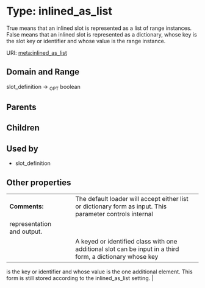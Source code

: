 
# Type: inlined_as_list


True means that an inlined slot is represented as a list of range instances.  False means that an inlined slot is represented as a dictionary, whose key is the slot key or identifier and whose value is the range instance.

URI: [meta:inlined_as_list](https://w3id.org/biolink/biolinkml/meta/inlined_as_list)


## Domain and Range

slot_definition ->  <sub>OPT</sub> boolean

## Parents


## Children


## Used by

 * slot_definition

## Other properties

|  |  |  |
| --- | --- | --- |
| **Comments:** | | The default loader will accept either list or dictionary form as input.  This parameter controls internal
representation and output. |
|  | | A keyed or identified class with one additional slot can be input in a third form, a dictionary whose key
is the key or identifier and whose value is the one additional element.  This form is still stored according
to the inlined_as_list setting. |

